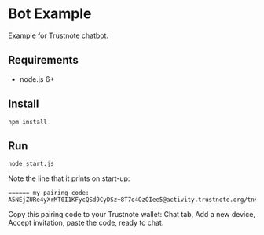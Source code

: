 # Bot Example

Example for Trustnote chatbot.

## Requirements

* node.js 6+

## Install
```
npm install
```
## Run
```
node start.js
```
Note the line that it prints on start-up:
```
====== my pairing code: A5NEjZURe4yXrMT0I1KFycQSd9CyDSz+8T7o4OzOIee5@activity.trustnote.org/tn#0000
```

Copy this pairing code to your Trustnote wallet: Chat tab, Add a new device, Accept invitation, paste the code, ready to chat.